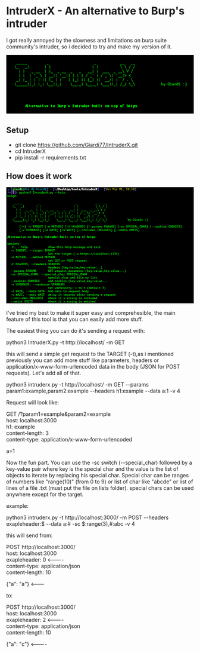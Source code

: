 # IntruderX - An alternative to Burp's intruder

I got really annoyed by the slowness and limitations on burp suite community's intruder, so i decided to try and make my version of it.

![IntruderX menu](https://github.com/Giardi77/IntruderX/blob/main/IntruderX%20Tutorial%20images/LOGO.png?raw=true)

## Setup

- git clone https://github.com/Giardi77/IntruderX.git
- cd IntruderX
- pip install -r requirements.txt

## How does it work

![IntruderX menu](https://github.com/Giardi77/IntruderX/blob/main/Screenshot%202024-03-01%20alle%2011.59.15.png?raw=true)

I've tried my best to make it super easy and comprehesible, the main feature of this tool is that you can easily add more stuff.

The easiest thing you can do it's sending a request with: 

python3 IntruderX.py -t http://localhost/ -m GET

this will send a simple get request to the TARGET (-t),as i mentioned previously you can add more stuff like parameters, headers or application/x-www-form-urlencoded data in the body (JSON for POST requests).
Let's add all of that.

python3 intruderx.py -t http://localhost/ -m GET --params param1:example,param2:example --headers h1:example --data a:1 -v 4

Request will look like:

GET /?param1=example&param2=example<br />
host: localhost:3000<br />
h1: example<br />
content-length: 3<br />
content-type: application/x-www-form-urlencoded<br />

a=1<br />

Now the fun part.
You can use the -sc switch (--special_char) followed by a key-value pair where key is the special char and the value is the list of objects to iterate by replacing his special char.
Special char can be ranges of numbers like "range(10)" (from 0 to 9) or list of char like "abcde" or list of lines of a file .txt (must put the file on lists folder).
special chars can be used anywhere except for the target.

example:

python3 intruderx.py -t http://localhost:3000/ -m POST --headers exapleheader:$ --data a:# -sc $:range(3),#:abc -v 4

this will send from: 

POST http://localhost:3000/<br />
host: localhost:3000<br />
exapleheader: 0       <----<br />
content-type: application/json<br />
content-length: 10<br />

{"a": "a"}  <--- <br />


to:


POST http://localhost:3000/<br />
host: localhost:3000<br />
exapleheader: 2       <----<br />
content-type: application/json<br />
content-length: 10<br />

{"a": "c"}     <----<br />
